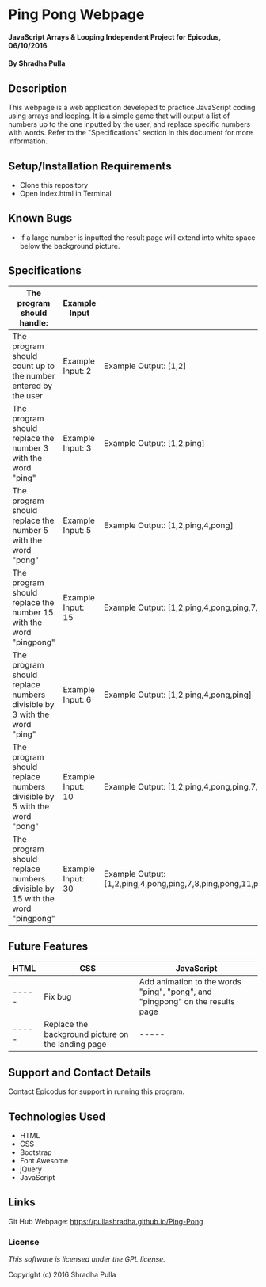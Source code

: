 # Ping Pong Webpage

#### JavaScript Arrays & Looping Independent Project for Epicodus, 06/10/2016

#### By Shradha Pulla

## Description

This webpage is a web application developed to practice JavaScript coding using arrays and looping. It is a simple game that will output a list of numbers up to the one inputted by the user, and replace specific numbers with words. Refer to the "Specifications" section in this document for more information.

## Setup/Installation Requirements

* Clone this repository
* Open index.html in Terminal

## Known Bugs

* If a large number is inputted the result page will extend into white space below the background picture.

## Specifications

The program should handle: | Example Input | Example Output
----- | ----- | -----
The program should count up to the number entered by the user | Example Input: 2 | Example Output: [1,2]
The program should replace the number 3 with the word "ping" | Example Input: 3 | Example Output: [1,2,ping]
The program should replace the number 5 with the word "pong" | Example Input: 5 | Example Output: [1,2,ping,4,pong]
The program should replace the number 15 with the word "pingpong" | Example Input: 15 | Example Output: [1,2,ping,4,pong,ping,7,8,ping,pong,11,ping,13,14,pingpong]
The program should replace numbers divisible by 3 with the word "ping" | Example Input: 6 | Example Output: [1,2,ping,4,pong,ping]
The program should replace numbers divisible by 5 with the word "pong" | Example Input: 10 | Example Output: [1,2,ping,4,pong,ping,7,8,ping,pong]
The program should replace numbers divisible by 15 with the word "pingpong" | Example Input: 30 | Example Output: [1,2,ping,4,pong,ping,7,8,ping,pong,11,ping,13,14,pingpong,16,17,ping,19,pong,ping,22,23,ping,pong,26,ping,28,29,pingpong]

## Future Features

HTML | CSS | JavaScript
----- | ----- | -----
----- | Fix bug | Add animation to the words "ping", "pong", and "pingpong" on the results page
----- | Replace the background picture on the landing page | -----

## Support and Contact Details

Contact Epicodus for support in running this program.

## Technologies Used

* HTML
* CSS
* Bootstrap
* Font Awesome
* jQuery
* JavaScript

## Links

Git Hub Webpage: https://pullashradha.github.io/Ping-Pong

### License

*This software is licensed under the GPL license.*

Copyright (c) 2016 Shradha Pulla
